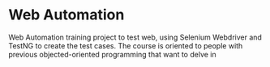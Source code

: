 # Web Automation 

Web Automation training project to test web, using Selenium Webdriver and TestNG to create the test cases. The course is oriented to people with previous objected-oriented programming that want to delve in